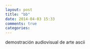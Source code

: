 ```yaml
---
layout: post
title: "bb"
date: 2014-04-03 15:33
comments: true
categories: 
---
```

demostración audiovisual de arte ascii


